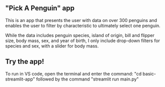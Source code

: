 ## "Pick A Penguin" app
This is an app that presents the user with data on over 300 penguins and enables the user to filter by characteristic to ultimately select one penguin.

While the data includes penguin species, island of origin, bill and flipper size, body mass, sex, and year of birth, I only include drop-down filters for species and sex, with a slider for body mass.

## Try the app!
To run in VS code, open the terminal and enter the command: "cd basic-streamlit-app" followed by the command "streamlit run main.py"
